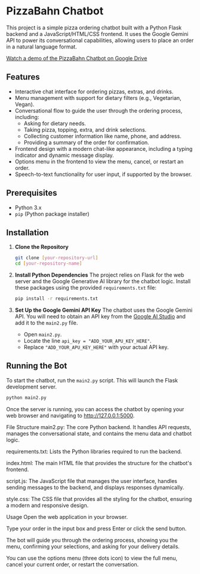 # PizzaBahn Chatbot

This project is a simple pizza ordering chatbot built with a Python Flask backend and a JavaScript/HTML/CSS frontend. It uses the Google Gemini API to power its conversational capabilities, allowing users to place an order in a natural language format.

[Watch a demo of the PizzaBahn Chatbot on Google Drive](https://drive.google.com/file/d/1vzvafAs-VJNCBQKfL5NEaADtt4BYHycD/view?usp=sharing)

## Features
- Interactive chat interface for ordering pizzas, extras, and drinks.
- Menu management with support for dietary filters (e.g., Vegetarian, Vegan).
- Conversational flow to guide the user through the ordering process, including:
    - Asking for dietary needs.
    - Taking pizza, topping, extra, and drink selections.
    - Collecting customer information like name, phone, and address.
    - Providing a summary of the order for confirmation.
- Frontend design with a modern chat-like appearance, including a typing indicator and dynamic message display.
- Options menu in the frontend to view the menu, cancel, or restart an order.
- Speech-to-text functionality for user input, if supported by the browser.

## Prerequisites
- Python 3.x
- `pip` (Python package installer)

## Installation
1.  **Clone the Repository**
    ```bash
    git clone [your-repository-url]
    cd [your-repository-name]
    ```

2.  **Install Python Dependencies**
    The project relies on Flask for the web server and the Google Generative AI library for the chatbot logic. Install these packages using the provided `requirements.txt` file:
    ```bash
    pip install -r requirements.txt
    ```

3.  **Set Up the Google Gemini API Key**
    The chatbot uses the Google Gemini API. You will need to obtain an API key from the [Google AI Studio](https://aistudio.google.com/) and add it to the `main2.py` file.
    - Open `main2.py`.
    - Locate the line `api_key = "ADD_YOUR_APU_KEY_HERE"`.
    - Replace `"ADD_YOUR_APU_KEY_HERE"` with your actual API key.

## Running the Bot
To start the chatbot, run the `main2.py` script. This will launch the Flask development server.
```bash
python main2.py
```

Once the server is running, you can access the chatbot by opening your web browser and navigating to http://127.0.0.1:5000.

File Structure
main2.py: The core Python backend. It handles API requests, manages the conversational state, and contains the menu data and chatbot logic.

requirements.txt: Lists the Python libraries required to run the backend.

index.html: The main HTML file that provides the structure for the chatbot's frontend.

script.js: The JavaScript file that manages the user interface, handles sending messages to the backend, and displays responses dynamically.

style.css: The CSS file that provides all the styling for the chatbot, ensuring a modern and responsive design.

Usage
Open the web application in your browser.

Type your order in the input box and press Enter or click the send button.

The bot will guide you through the ordering process, showing you the menu, confirming your selections, and asking for your delivery details.

You can use the options menu (three dots icon) to view the full menu, cancel your current order, or restart the conversation.
